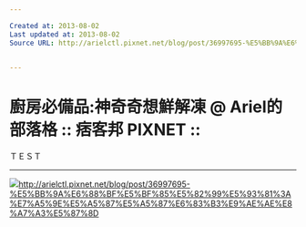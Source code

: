 ```yaml
---

Created at: 2013-08-02
Last updated at: 2013-08-02
Source URL: http://arielctl.pixnet.net/blog/post/36997695-%E5%BB%9A%E6%88%BF%E5%BF%85%E5%82%99%E5%93%81%3A%E7%A5%9E%E5%A5%87%E5%A5%87%E6%83%B3%E9%AE%AE%E8%A7%A3%E5%87%8D


---
```


# 廚房必備品:神奇奇想鮮解凍 @ Ariel的部落格 :: 痞客邦 PIXNET ::


ＴＥＳＴ

* * *

![](http://arielctl.pixnet.net/favicon.ico)<http://arielctl.pixnet.net/blog/post/36997695-%E5%BB%9A%E6%88%BF%E5%BF%85%E5%82%99%E5%93%81%3A%E7%A5%9E%E5%A5%87%E5%A5%87%E6%83%B3%E9%AE%AE%E8%A7%A3%E5%87%8D>

